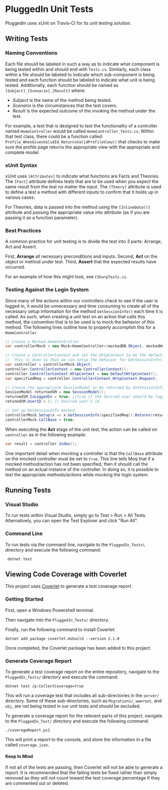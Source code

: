 # PluggedIn Unit Tests
PluggedIn uses xUnit on Travis-CI for its unit testing solution.

## Writing Tests

### Naming Conventions

Each file should be labeled in such a way as to indicate what 
component is being tested within and should end with `Tests.cs`. 
Similarly, each class within a file should be labeled to indicate 
which sub-component is being tested and each function should be 
labeled to indicate what unit is being tested. Additionally, each 
function should be named as `[Subject]_[Scenario]_[Result]` 
where:

- _Subject_ is the name of the method being tested.
- _Scenario_ is the circumstances that the test covers.
- _Result_ is the expected outcome of the invoking the method under
the test.


For example, a test that is designed to test the functionality 
of a controller named `HomeController` would be called
`HomeController_Tests.cs`. Within that test class, there could
be a function called: `Profile_WhenGivenValidId_ReturnsValidProfileView()` 
that checks to make sure the profile page returns the appropriate 
view with the appropriate and complete model.


### xUnit Syntax

xUnit uses `[Attributes]` to indicate what functions are Facts 
and Theories. The `[Fact]` attribute defines tests that are to 
be used when you expect the same result from the test no matter 
the input. The `[Theory]` attribute is used to define a test a 
method with different inputs to confirm that it holds up in 
various cases.

For Theories, data is passed into the method using the 
`[InlineData()]` attribute and passing the appropriate value 
into attribute (as if you are passing it as a function parameter).

### Best Practices

A common practice for unit testing is to divide the test into 
3 parts: Arrange, Act and Assert.

First, **Arrange** all necessary preconditions and inputs.
Second, **Act** on the object or method under test.
Third, **Assert** that the expected results have occurred.

For an example of how this might look, see `CSharpTests.cs`.

### Testing Against the Login System

Since many of the actions within our controllers check to see
if the user is logged in, it would be unnecessary and time
consuming to create all of the necessary setup information
for the method `GetSessionInfo()` each time it is called. 
As such, when creating a unit test on an action that calls 
this method, the convention that is to be used is to mock 
the behavior of this method. The following lines outline
how to properly accomplish this for a `HomeController`.

```csharp
// Create a Mocked HomeController
var controllerMock = new Mock<HomeController>(mockedDB.Object, mockedHostEnv.Object);

// Create a ControllerContext and set the HttpContext to be the default
//  This is done so that we can setup the behavior for GetSessionInfo()
var controller = controllerMock.Object;
controller.ControllerContext = new ControllerContext();
controller.ControllerContext.HttpContext = new DefaultHttpContext();
var specifiedReq = controller.ControllerContext.HttpContext.Request;

// Create the appropriate SessionModel to be returned by GetSessionInfo()
SessionModel returnedSM = new SessionModel();
returnedSM.IsLoggedIn = true; //true if the desired user should be logged in
retunedSM.UserID = 1; // Desired user's id

// Set up GetSessionInfo method
controllerMock.Setup(x => x.GetSessionInfo(specifiedReq)).Returns(returnedSM);
controllerMock.CallBase = true;
```

When executing the **Act** stage of the unit test, the action
can be called on `controller` as in the following example:

```csharp
var result = controller.Index();
```

One important detail when mocking a controller is that the
`CallBase` attribute on the mocked controller must be set to 
`true`. This line tells Moq that if a mocked method/action 
has not been specified, then it should call the method on an 
actual instance of the controller. In doing so, it is possible
to test the appropriate methods/actions while mocking the 
login system.


## Running Tests

### Visual Studio

To run tests within Visual Studio, simply go to Test > Run > 
All Tests. Alternatively, you can open the Test Explorer and 
click "Run All".

### Command Line

To run tests via the command line, navigate to the 
`PluggedIn_Tests\` directory and execute the following command:

```
 dotnet test
```

## Viewing Code Coverage with Coverlet

This project uses [Coverlet](https://github.com/tonerdo/coverlet) 
to generate a test coverage report. 

### Getting Started

First, open a Windows Powershell terminal.

Then navigate into the `PluggedIn_Tests/` directory.

Finally, run the following command to install Coverlet:

```
dotnet add package coverlet.msbuild --version 2.1.0
```

Once completed, the Coverlet package has been added to this
project.

### Generate Coverage Report

To generate a test coverage report on the entire repository,
navigate to the `PluggedIn_Tests/` directory and execute 
the command:

```
dotnet test /p:CollectCoverage=true
```

This will run a coverage test that includes all sub-directories 
in the `server/` directory. Some of these sub-directories, such
as `Migrations/`, `wwwroot`, and `obj`, are not being tested
in our unit tests and should be excluded. 

To generate a coverage report for the relevent parts of this
project, navigate to the `PluggedIn_Test/` directory and 
execute the following command:

```
./coverageReport.ps1
```

This will print a report to the console, and store the 
information in a file called `coverage.json`.

#### Keep In Mind

If not all of the tests are passing, then Coverlet will not be 
able to generate a report. It is recommended that the
failing tests be fixed rather than simply removed as they will
not count toward the test coverage percentage if they are 
commented out or deleted.
